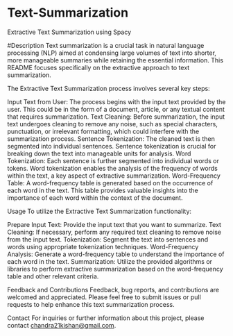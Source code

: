 # Text-Summarization
Extractive Text Summarization using Spacy

#Description
Text summarization is a crucial task in natural language processing (NLP) aimed at condensing large volumes of text into shorter, more manageable summaries while retaining the essential information. This README focuses specifically on the extractive approach to text summarization.

The Extractive Text Summarization process involves several key steps:

Input Text from User: The process begins with the input text provided by the user. This could be in the form of a document, article, or any textual content that requires summarization.
Text Cleaning: Before summarization, the input text undergoes cleaning to remove any noise, such as special characters, punctuation, or irrelevant formatting, which could interfere with the summarization process.
Sentence Tokenization: The cleaned text is then segmented into individual sentences. Sentence tokenization is crucial for breaking down the text into manageable units for analysis.
Word Tokenization: Each sentence is further segmented into individual words or tokens. Word tokenization enables the analysis of the frequency of words within the text, a key aspect of extractive summarization.
Word-Frequency Table: A word-frequency table is generated based on the occurrence of each word in the text. This table provides valuable insights into the importance of each word within the context of the document.

Usage
To utilize the Extractive Text Summarization functionality:

Prepare Input Text: Provide the input text that you want to summarize.
Text Cleaning: If necessary, perform any required text cleaning to remove noise from the input text.
Tokenization: Segment the text into sentences and words using appropriate tokenization techniques.
Word-Frequency Analysis: Generate a word-frequency table to understand the importance of each word in the text.
Summarization: Utilize the provided algorithms or libraries to perform extractive summarization based on the word-frequency table and other relevant criteria.

Feedback and Contributions
Feedback, bug reports, and contributions are welcomed and appreciated. Please feel free to submit issues or pull requests to help enhance this text summarization process.

Contact
For inquiries or further information about this project, please contact chandra21kishan@gmail.com.
